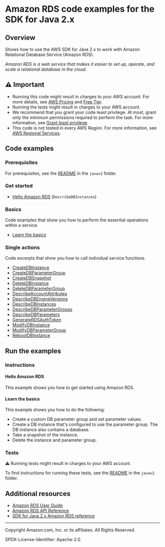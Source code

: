 # Amazon RDS code examples for the SDK for Java 2.x

## Overview

Shows how to use the AWS SDK for Java 2.x to work with Amazon Relational Database Service (Amazon RDS).

<!--custom.overview.start-->
<!--custom.overview.end-->

_Amazon RDS is a web service that makes it easier to set up, operate, and scale a relational database in the cloud._

## ⚠ Important

* Running this code might result in charges to your AWS account. For more details, see [AWS Pricing](https://aws.amazon.com/pricing/) and [Free Tier](https://aws.amazon.com/free/).
* Running the tests might result in charges to your AWS account.
* We recommend that you grant your code least privilege. At most, grant only the minimum permissions required to perform the task. For more information, see [Grant least privilege](https://docs.aws.amazon.com/IAM/latest/UserGuide/best-practices.html#grant-least-privilege).
* This code is not tested in every AWS Region. For more information, see [AWS Regional Services](https://aws.amazon.com/about-aws/global-infrastructure/regional-product-services).

<!--custom.important.start-->
<!--custom.important.end-->

## Code examples

### Prerequisites

For prerequisites, see the [README](../../README.md#Prerequisites) in the `javav2` folder.


<!--custom.prerequisites.start-->
<!--custom.prerequisites.end-->

### Get started

- [Hello Amazon RDS](src/main/java/com/example/rds/DescribeDBInstances.java#L6) (`DescribeDBInstances`)


### Basics

Code examples that show you how to perform the essential operations within a service.

- [Learn the basics](src/main/java/com/example/rds/RDSScenario.java)


### Single actions

Code excerpts that show you how to call individual service functions.

- [CreateDBInstance](src/main/java/com/example/rds/CreateDBInstance.java#L6)
- [CreateDBParameterGroup](src/main/java/com/example/rds/RDSScenario.java#L552)
- [CreateDBSnapshot](src/main/java/com/example/rds/RDSScenario.java#L327)
- [DeleteDBInstance](src/main/java/com/example/rds/DeleteDBInstance.java#L6)
- [DeleteDBParameterGroup](src/main/java/com/example/rds/RDSScenario.java#L223)
- [DescribeAccountAttributes](src/main/java/com/example/rds/DescribeAccountAttributes.java#L6)
- [DescribeDBEngineVersions](src/main/java/com/example/rds/RDSScenario.java#L571)
- [DescribeDBInstances](src/main/java/com/example/rds/DescribeDBInstances.java#L6)
- [DescribeDBParameterGroups](src/main/java/com/example/rds/RDSScenario.java#L530)
- [DescribeDBParameters](src/main/java/com/example/rds/RDSScenario.java#L490)
- [GenerateRDSAuthToken](src/main/java/com/example/rds/GenerateRDSAuthToken.java#L15)
- [ModifyDBInstance](src/main/java/com/example/rds/ModifyDBInstance.java#L6)
- [ModifyDBParameterGroup](src/main/java/com/example/rds/RDSScenario.java#L463)
- [RebootDBInstance](src/main/java/com/example/rds/RebootDBInstance.java#L6)


<!--custom.examples.start-->
<!--custom.examples.end-->

## Run the examples

### Instructions


<!--custom.instructions.start-->
<!--custom.instructions.end-->

#### Hello Amazon RDS

This example shows you how to get started using Amazon RDS.


#### Learn the basics

This example shows you how to do the following:

- Create a custom DB parameter group and set parameter values.
- Create a DB instance that's configured to use the parameter group. The DB instance also contains a database.
- Take a snapshot of the instance.
- Delete the instance and parameter group.

<!--custom.basic_prereqs.rds_Scenario_GetStartedInstances.start-->
<!--custom.basic_prereqs.rds_Scenario_GetStartedInstances.end-->


<!--custom.basics.rds_Scenario_GetStartedInstances.start-->
<!--custom.basics.rds_Scenario_GetStartedInstances.end-->


### Tests

⚠ Running tests might result in charges to your AWS account.


To find instructions for running these tests, see the [README](../../README.md#Tests)
in the `javav2` folder.



<!--custom.tests.start-->
<!--custom.tests.end-->

## Additional resources

- [Amazon RDS User Guide](https://docs.aws.amazon.com/AmazonRDS/latest/UserGuide/Welcome.html)
- [Amazon RDS API Reference](https://docs.aws.amazon.com/AmazonRDS/latest/APIReference/Welcome.html)
- [SDK for Java 2.x Amazon RDS reference](https://sdk.amazonaws.com/java/api/latest/software/amazon/awssdk/services/rds/package-summary.html)

<!--custom.resources.start-->
<!--custom.resources.end-->

---

Copyright Amazon.com, Inc. or its affiliates. All Rights Reserved.

SPDX-License-Identifier: Apache-2.0
